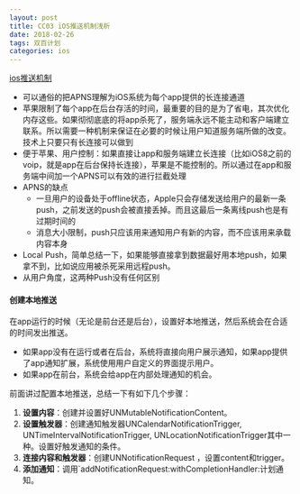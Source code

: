 ```yaml
---
layout: post
title: CC03 iOS推送机制浅析
date: 2018-02-26
tags: 双百计划
categories: ios
---
```


[ios推送机制](
http://www.cocoachina.com/ios/20180212/22276.html)

- 可以通俗的把APNS理解为iOS系统为每个app提供的长连接通道
- 苹果限制了每个app在后台存活的时间，最重要的目的是为了省电，其次优化内存这些。如果彻彻底底的将app杀死了，服务端永远不能主动和客户端建立联系。所以需要一种机制来保证在必要的时候让用户知道服务端所做的改变。技术上只要只有长连接可以做到
- 便于苹果、用户控制：如果直接让app和服务端建立长连接（比如iOS8之前的voip，就是app在后台保持长连接），苹果是不能控制的。所以通过在app和服务端中间加一个APNS可以有效的进行拦截处理
- APNS的缺点
    - 一旦用户的设备处于offline状态，Apple只会存储发送给用户的最新一条push，之前发送的push会被直接丢掉。而且这最后一条离线push也是有过期时间的
    - 消息大小限制，push只应该用来通知用户有新的内容，而不应该用来承载内容本身
- Local Push，简单总结一下，如果能够直接拿到数据最好用本地push，如果拿不到，比如说应用被杀死采用远程push。
- 从用户角度，这两种Push没有任何区别

#### 创建本地推送
在app运行的时候（无论是前台还是后台），设置好本地推送，然后系统会在合适的时间发出推送。

- 如果app没有在运行或者在后台，系统将直接向用户展示通知，如果app提供了app通知扩展，系统使用用户自定义的界面提示用户。
- 如果app在前台，系统会给app在内部处理通知的机会。

前面讲过配置本地推送，总结一下有如下几个步骤：

1. **设置内容**：创建并设置好UNMutableNotificationContent。
2. **设置触发器**：创建通知触发器UNCalendarNotificationTrigger, UNTimeIntervalNotificationTrigger, UNLocationNotificationTrigger其中一种。设置好触发通知的条件。
3. **连接内容和触发器**：创建UNNotificationRequest ，设置content和trigger。
4. **添加通知**：调用`addNotificationRequest:withCompletionHandler:计划通知。